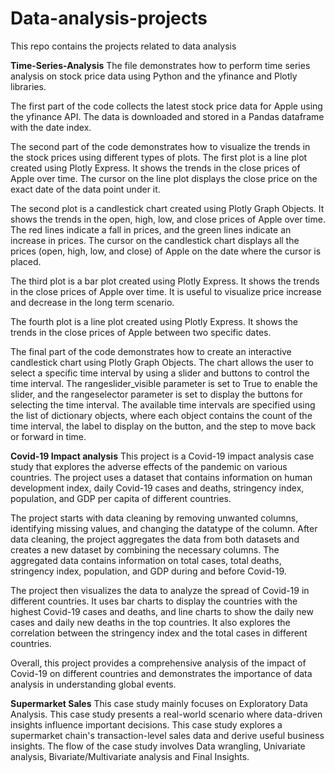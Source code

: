 # Data-analysis-projects
This repo contains the projects related to data analysis

**Time-Series-Analysis**
The file demonstrates how to perform time series analysis on stock price data using Python and the yfinance and Plotly libraries.

The first part of the code collects the latest stock price data for Apple using the yfinance API. The data is downloaded and stored in a Pandas dataframe with the date index.

The second part of the code demonstrates how to visualize the trends in the stock prices using different types of plots. The first plot is a line plot created using Plotly Express. It shows the trends in the close prices of Apple over time. The cursor on the line plot displays the close price on the exact date of the data point under it.

The second plot is a candlestick chart created using Plotly Graph Objects. It shows the trends in the open, high, low, and close prices of Apple over time. The red lines indicate a fall in prices, and the green lines indicate an increase in prices. The cursor on the candlestick chart displays all the prices (open, high, low, and close) of Apple on the date where the cursor is placed.

The third plot is a bar plot created using Plotly Express. It shows the trends in the close prices of Apple over time. It is useful to visualize price increase and decrease in the long term scenario.

The fourth plot is a line plot created using Plotly Express. It shows the trends in the close prices of Apple between two specific dates.

The final part of the code demonstrates how to create an interactive candlestick chart using Plotly Graph Objects. The chart allows the user to select a specific time interval by using a slider and buttons to control the time interval. The rangeslider_visible parameter is set to True to enable the slider, and the rangeselector parameter is set to display the buttons for selecting the time interval. The available time intervals are specified using the list of dictionary objects, where each object contains the count of the time interval, the label to display on the button, and the step to move back or forward in time.

**Covid-19 Impact analysis**
This project is a Covid-19 impact analysis case study that explores the adverse effects of the pandemic on various countries. The project uses a dataset that contains information on human development index, daily Covid-19 cases and deaths, stringency index, population, and GDP per capita of different countries.

The project starts with data cleaning by removing unwanted columns, identifying missing values, and changing the datatype of the column. After data cleaning, the project aggregates the data from both datasets and creates a new dataset by combining the necessary columns. The aggregated data contains information on total cases, total deaths, stringency index, population, and GDP during and before Covid-19.

The project then visualizes the data to analyze the spread of Covid-19 in different countries. It uses bar charts to display the countries with the highest Covid-19 cases and deaths, and line charts to show the daily new cases and daily new deaths in the top countries. It also explores the correlation between the stringency index and the total cases in different countries.

Overall, this project provides a comprehensive analysis of the impact of Covid-19 on different countries and demonstrates the importance of data analysis in understanding global events.

**Supermarket Sales**
This case study mainly focuses on Exploratory Data Analysis.
This case study presents a real-world scenario where data-driven insights influence important decisions. This case study explores a supermarket chain's transaction-level sales data and derive useful business insights.
The flow of the case study involves Data wrangling, Univariate analysis, Bivariate/Multivariate analysis and Final Insights.
